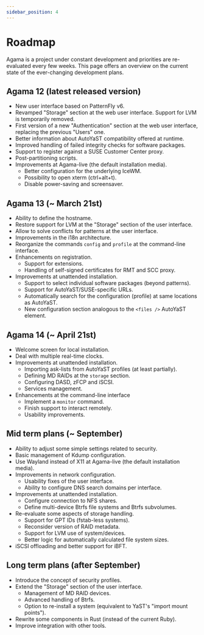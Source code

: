 ```yaml
---
sidebar_position: 4
---
```


# Roadmap

Agama is a project under constant development and priorities are re-evaluated every few weeks. This
page offers an overview on the current state of the ever-changing development plans.

## Agama 12 (latest released version)

- New user interface based on PatternFly v6.
- Revamped "Storage" section at the web user interface. Support for LVM is temporarily removed.
- First version of a new "Authentication" section at the web user interface, replacing the
  previous "Users" one.
- Better information about AutoYaST compatibility offered at runtime.
- Improved handling of failed integrity checks for software packages.
- Support to register against a SUSE Customer Center proxy.
- Post-partitioning scripts.
- Improvements at Agama-live (the default installation media).
  - Better configuration for the underlying IceWM.
  - Possibility to open xterm (ctrl+alt+t).
  - Disable power-saving and screensaver.

## Agama 13 (~ March 21st)

- Ability to define the hostname.
- Restore support for LVM at the "Storage" section of the user interface.
- Allow to solve conflicts for patterns at the user interface.
- Improvements in the i18n architecture.
- Reorganize the commands `config` and `profile` at the command-line interface.
- Enhancements on registration.
  - Support for extensions.
  - Handling of self-signed certificates for RMT and SCC proxy.
- Improvements at unattended installation.
  - Support to select individual software packages (beyond patterns).
  - Support for AutoYaST/SUSE-specific URLs.
  - Automatically search for the configuration (profile) at same locations as AutoYaST.
  - New configuration section analogous to the `<files />` AutoYaST element.

## Agama 14 (~ April 21st)

- Welcome screen for local installation.
- Deal with multiple real-time clocks.
- Improvements at unattended installation.
  - Importing ask-lists from AutoYaST profiles (at least partially).
  - Defining MD RAIDs at the `storage` section.
  - Configuring DASD, zFCP and iSCSI.
  - Services management.
- Enhancements at the command-line interface
  - Implement a `monitor` command.
  - Finish support to interact remotely.
  - Usability improvements.

## Mid term plans (~ September)

- Ability to adjust some simple settings related to security.
- Basic management of Kdump configuration.
- Use Wayland instead of X11 at Agama-live (the default installation media).
- Improvements in network configuration.
  - Usability fixes of the user interface.
  - Ability to configure DNS search domains per interface.
- Improvements at unattended installation.
  - Configure connection to NFS shares.
  - Define multi-device Btrfs file systems and Btrfs subvolumes.
- Re-evaluate some aspects of storage handling.
  - Support for GPT IDs (fstab-less systems).
  - Reconsider version of RAID metadata.
  - Support for LVM use of system/devices.
  - Better logic for automatically calculated file system sizes.
- iSCSI offloading and better support for iBFT.

## Long term plans (after September)

- Introduce the concept of security profiles.
- Extend the "Storage" section of the user interface.
  - Management of MD RAID devices.
  - Advanced handling of Btrfs.
  - Option to re-install a system (equivalent to YaST's "import mount points").
- Rewrite some components in Rust (instead of the current Ruby).
- Improve integration with other tools.
